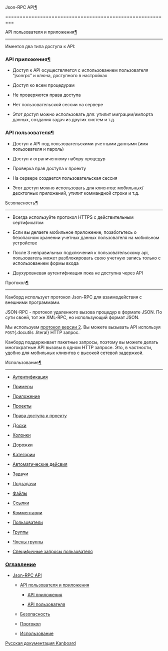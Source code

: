 Json-RPC API[¶](#json-rpc-api "Ссылка на этот заголовок")

=========================================================



API пользователя и приложения[¶](#user-and-application-api "Ссылка на этот заголовок")

--------------------------------------------------------------------------------------



Имеется два типа доступа к API:



### API приложения[¶](#application-api "Ссылка на этот заголовок")



-   Доступ к API осуществляется с использованием пользователя “jsonrpc” и ключа, доступного в настройках



-   Доступ ко всем процедурам



-   Не проверяются права доступа



-   Нет пользовательской сессии на сервере



-   Этот доступ можно использовать для: утилит миграции/импорта данных, создания задач из других систем и т.д.



### API пользователя[¶](#user-api "Ссылка на этот заголовок")



-   Доступ к API под пользовательскими учетными данными (имя пользователя и пароль)



-   Доступ к ограниченному набору процедур



-   Проверка прав доступа к проекту



-   На сервере создается пользовательская сессия



-   Этот доступ можно использовать для клиентов: мобильных/десктопных приложений, утилит коммандной строки и т.д.



Безопасность[¶](#security "Ссылка на этот заголовок")

-----------------------------------------------------



-   Всегда используйте протокол HTTPS с действительным сертификатом



-   Если вы делаете мобильное приложение, позаботьтесь о безопасном хранении учетных данных пользователя на мобильном устройстве



-   После 3 неправильных подключений к пользовательскому api, пользователь может разблокировать свою учетную запись только с использованием формы входа



-   Двухуровневая аутентификация пока не доступна через API



Протокол[¶](#protocol "Ссылка на этот заголовок")

-------------------------------------------------



Канборд использует протокол Json-RPC для взаимодействия с внешними программами.



JSON-RPC - протокол удаленного вызова процедур в формате JSON. По сути своей, тот же XML-RPC, но использующий формат JSON.



Мы используем [протокол версии 2](http://www.jsonrpc.org/specification). Вы можете вызывать API используя `POST`{.docutils .literal} HTTP запрос.



Канборд поддерживает пакетные запросы, поэтому вы можете делать многократные API вызовы в одном HTTP запросе. Это, в частности, удобно для мобильных клиентов с высокой сетевой задержкой.



Использование[¶](#usage "Ссылка на этот заголовок")

---------------------------------------------------



-   [Аутентификация](api-authentication.markdown)



-   [Примеры](api-examples.markdown)



-   [Приложение](api-application-procedures.markdown)



-   [Проекты](api-project-procedures.markdown)



-   [Права доступа к проекту](api-project-permission-procedures.markdown)



-   [Доски](api-board-procedures.markdown)



-   [Колонки](api-column-procedures.markdown)



-   [Дорожки](api-swimlane-procedures.markdown)



-   [Категории](api-category-procedures.markdown)



-   [Автоматические дейсвия](api-action-procedures.markdown)



-   [Задачи](api-task-procedures.markdown)



-   [Подзадачи](api-subtask-procedures.markdown)



-   [Файлы](api-file-procedures.markdown)



-   [Ссылки](api-link-procedures.markdown)



-   [Комментарии](api-comment-procedures.markdown)



-   [Пользователи](api-user-procedures.markdown)



-   [Группы](api-group-procedures.markdown)



-   [Члены группы](api-group-member-procedures.markdown)



-   [Специфичные запросы пользователя](api-me-procedures.markdown)



### [Оглавление](index.markdown)



-   [Json-RPC API](#)

    -   [API пользователя и приложения](#user-and-application-api)

        -   [API приложения](#application-api)

        -   [API пользователя](#user-api)

    -   [Безопасность](#security)

    -   [Протокол](#protocol)

    -   [Использование](#usage)



 



 



 



 



 



 



[Русская документация Kanboard](http://kanboard.ru/doc/)

